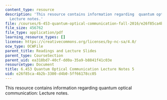 ```yaml
---
content_type: resource
description: 'This resource contains information regarding  quantum optical communication:
  Lecture notes.'
file: /courses/6-453-quantum-optical-communication-fall-2016/e26f85ca4b2b3300d4b05ff66178cc05_MIT6_453F16_Lect5.pdf
file_size: 456762
file_type: application/pdf
learning_resource_types: []
license: https://creativecommons.org/licenses/by-nc-sa/4.0/
ocw_type: OCWFile
parent_title: Readings and Lecture Slides
parent_type: CourseSection
parent_uid: ea318bd7-40cf-dd0a-35a9-b8841f41c03e
resourcetype: Document
title: 6.453 Quantum Optical Communication Lecture Notes 5
uid: e26f85ca-4b2b-3300-d4b0-5ff66178cc05
---
```

This resource contains information regarding  quantum optical communication: Lecture notes.